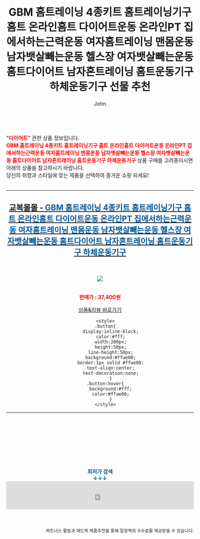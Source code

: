 ﻿---
layout: post
title:  "GBM 홈트레이닝 4종키트 홈트레이닝기구 홈트 온라인홈트 다이어트운동 온라인PT 집에서하는근력운동 여자홈트레이닝 맨몸운동 남자뱃살빼는운동 헬스장 여자뱃살빼는운동 홈트다이어트 남자혼트레이닝 홈트운동기구 하체운동기구 선물 추천"
author: John
categories: [ 다이어트 ]
tags: [ 다이어트 식단, 다이어트, 다이어트 약, 다이어트 도시락, 다이어트 간식, 다이어트 음식, 다이어트 자극사진, 다이어트 전후, 다이어트 보조제, 다이어트 더쿠 ]
image: https://gyobokmall.co.kr/web/product/medium/202112/9c7fe4afe55f81d1d70aa3c43f914471.gif 
description: "GBM 홈트레이닝 4종키트 홈트레이닝기구 홈트 온라인홈트 다이어트운동 온라인PT 집에서하는근력운동 여자홈트레이닝 맨몸운동 남자뱃살빼는운동 헬스장 여자뱃살빼는운동 홈트다이어트 남자혼트레이닝 홈트운동기구 하체운동기구 선물 추천 관련 상품으로 가장 고객 선호도가 높은 제품입니다."
toc: true
toc_sticky: true
---

<br>
"<b><font color='#ff0000'>다이어트</font></b>" 관련 상품 정보입니다.
<br>
<b><font color='#ff0000'>GBM 홈트레이닝 4종키트 홈트레이닝기구 홈트 온라인홈트 다이어트운동 온라인PT 집에서하는근력운동 여자홈트레이닝 맨몸운동 남자뱃살빼는운동 헬스장 여자뱃살빼는운동 홈트다이어트 남자혼트레이닝 홈트운동기구 하체운동기구</font></b> 상품 구매를 고려중이시면 아래의 상품을 참고하시기 바랍니다.
<br>
당신의 취향과 스타일에 맞는 제품을 선택하여 즐거운 쇼핑 되세요!
<br><br>
<hr>
<p>
    
<center><h2><a href="https://nico.kr/LK1bc5" target="_blank"><b>교복몰몰 - <font color='#01579B'>GBM 홈트레이닝 4종키트 홈트레이닝기구 홈트 온라인홈트 다이어트운동 온라인PT 집에서하는근력운동 여자홈트레이닝 맨몸운동 남자뱃살빼는운동 헬스장 여자뱃살빼는운동 홈트다이어트 남자혼트레이닝 홈트운동기구 하체운동기구</font></b></a></h2><br>

<a href="https://nico.kr/LK1bc5" target="_blank"><img src="https://gyobokmall.co.kr/web/product/medium/202112/9c7fe4afe55f81d1d70aa3c43f914471.gif"></a><br><br>

<b><font color='#ff0000'>판매가 : 37,400원 </font></b><br>

<a href="https://nico.kr/LK1bc5" target="_blank" class="button">상품&리뷰 바로가기</a><p>

        <style>
        .button{
            display:inline-block;
            color:#fff;
            width:200px;
            height:50px;
            line-height:50px;
            background:#ffae00;
            border:1px solid #ffae00;
            text-align:center;
            text-decoration:none;
            }
        .button:hover{
            background:#fff;
            color:#ffae00;
            }
        </style>

<hr>

<br><br><br><br><br><br><br>
<center><b><font color='#01579B' size='medium'>최저가 검색<br>
↓↓↓</font></b></center>
<center><iframe src="https://coupa.ng/b1Tbjx" width="100%" height="75" frameborder="0" scrolling="no" referrerpolicy="unsafe-url"></iframe></center>
<br><br>
<p>
<small>
    <div align="right">파트너스 활동과 애드픽 제품추천을 통해 일정액의 수수료를 제공받을 수 있습니다.</div>
</small>
</p>

